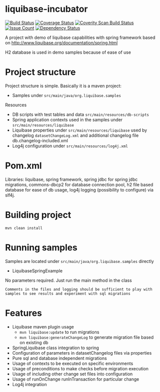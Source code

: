# liquibase-incubator
[![Build Status](https://travis-ci.org/Iurii-Dziuban/liquibase-incubator.svg?branch=master)](https://travis-ci.org/Iurii-Dziuban/liquibase-incubator)
[![Coverage Status](https://coveralls.io/repos/github/Iurii-Dziuban/liquibase-incubator/badge.svg?branch=master)](https://coveralls.io/github/Iurii-Dziuban/liquibase-incubator?branch=master)
<a href="https://scan.coverity.com/projects/iurii-dziuban-liquibase-incubator">
  <img alt="Coverity Scan Build Status"
       src="https://scan.coverity.com/projects/9963/badge.svg"/>
</a>
[![Issue Count](https://codeclimate.com/github/Iurii-Dziuban/liquibase-incubator/badges/issue_count.svg)](https://codeclimate.com/github/Iurii-Dziuban/liquibase-incubator)
[![Dependency Status](https://www.versioneye.com/user/projects/57b8ae91fc18270041a9aa9c/badge.svg?style=flat-square)](https://www.versioneye.com/user/projects/57b8ae91fc18270041a9aa9c)

A project with demo of liquibase capabilities with spring framework based on http://www.liquibase.org/documentation/spring.html

H2 database is used in demo samples because of ease of use

# Project structure
Project structure is simple. Basically it is a maven project:
- Samples under `src/main/java/org.liquibase.samples`

Resources
- DB scripts with test tables and data `src/main/resources/db-scripts`
- Spring application contexts used in the samples under `src/main/resources/liquibase`
- Liquibase properties under `src/main/resources/liquibase` used by changelog `datasetChangeLog.xml` and additional changelog file db.changelog-included.xml
- Log4j configuration under `src/main/resources/log4j.xml`

# Pom.xml
Libraries: liquibase, spring framework, spring jdbc for spring jdbc migrations, commons-dbcp2 for database connection pool, h2 file based database for ease of db usage, log4j logging (possibility to configure) via slf4j.

# Building project
`mvn clean install`

# Running samples
Samples are located under `src/main/java/org.liquibase.samples` directly

- LiquibaseSpringExample

No parameters required. Just run the main method in the class

`Comments in the files and logging should be sufficient to play with samples to see results and experiment with sql migrations`

# Features
- Liquibase maven plugin usage
  - `mvn liquibase:update` to run migrations
  - `mvn liquibase:generateChangeLog` to generate migration file based on existing db
- SpringLiquibase class integration to spring
- Configuration of parameters in datasetChangelog files via properties
- Pure sql and database independent migrations
- Usage of contexts to be executed on specific environments
- Usage of preconditions to make checks before migration execution
- Usage of including other change set files into configuration
- Usage of runOnChange runInTransaction for particular change
- Log4j integration
